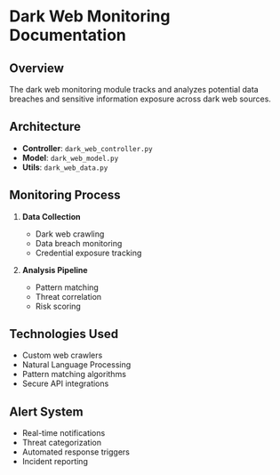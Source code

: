 
# Dark Web Monitoring Documentation

## Overview
The dark web monitoring module tracks and analyzes potential data breaches and sensitive information exposure across dark web sources.

## Architecture
- **Controller**: `dark_web_controller.py`
- **Model**: `dark_web_model.py`
- **Utils**: `dark_web_data.py`

## Monitoring Process
1. **Data Collection**
   - Dark web crawling
   - Data breach monitoring
   - Credential exposure tracking

2. **Analysis Pipeline**
   - Pattern matching
   - Threat correlation
   - Risk scoring

## Technologies Used
- Custom web crawlers
- Natural Language Processing
- Pattern matching algorithms
- Secure API integrations

## Alert System
- Real-time notifications
- Threat categorization
- Automated response triggers
- Incident reporting
